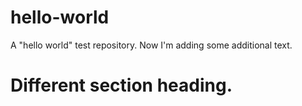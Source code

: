 # hello-world
A "hello world" test repository.
Now I'm adding some additional text.

# Different section heading.